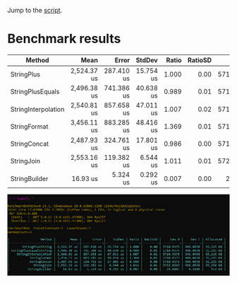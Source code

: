 Jump to the [script](Program.cs).

# Benchmark results

|                 Method |        Mean |      Error |    StdDev | Ratio | RatioSD |     Gen 0 |    Gen 1 | Allocated |
|----------------------- |------------:|-----------:|----------:|------:|--------:|----------:|---------:|----------:|
|             StringPlus | 2,524.37 us | 287.410 us | 15.754 us | 1.000 |    0.00 | 5710.9375 | 996.0938 | 35,215 KB |
|       StringPlusEquals | 2,496.38 us | 741.386 us | 40.638 us | 0.989 |    0.01 | 5710.9375 | 996.0938 | 35,215 KB |
|    StringInterpolation | 2,540.81 us | 857.658 us | 47.011 us | 1.007 |    0.02 | 5710.9375 | 996.0938 | 35,215 KB |
|           StringFormat | 3,456.11 us | 883.285 us | 48.416 us | 1.369 |    0.01 | 5710.9375 | 996.0938 | 35,215 KB |
|           StringConcat | 2,487.93 us | 324.761 us | 17.801 us | 0.986 |    0.00 | 5710.9375 | 996.0938 | 35,215 KB |
|             StringJoin | 2,553.16 us | 119.382 us |  6.544 us | 1.011 |    0.01 | 5722.6563 | 996.0938 | 35,254 KB |
|          StringBuilder |    16.93 us |   5.324 us |  0.292 us | 0.007 |    0.00 |   24.6887 |   6.1646 |    152 KB |

![results](Assets/results.png)
